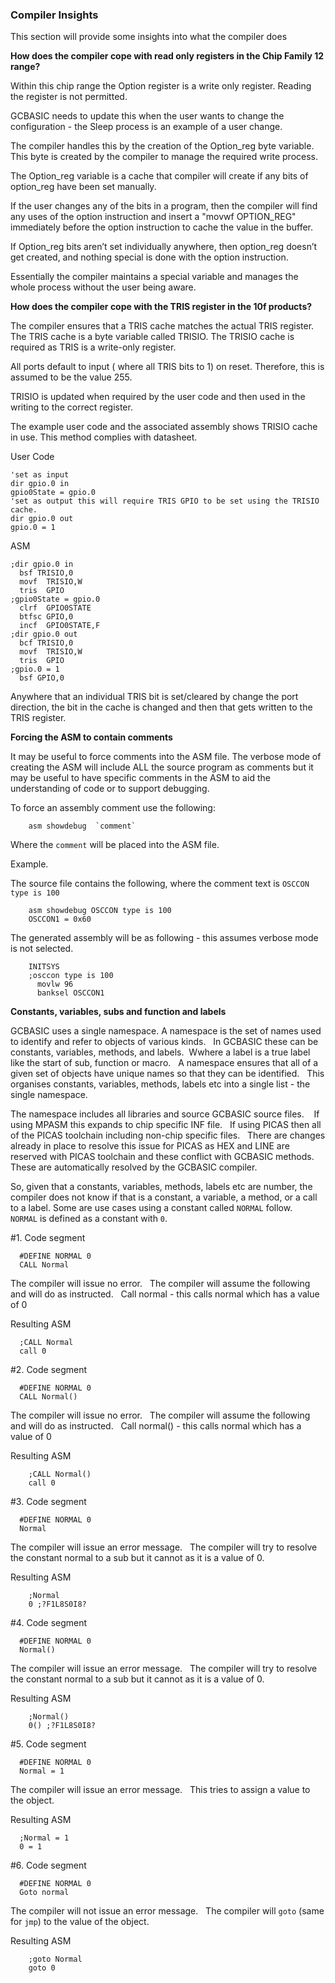 <div class="section">

<div class="titlepage">

<div>

<div>

### <span id="_compiler_insights"></span>Compiler Insights

</div>

</div>

</div>

This section will provide some insights into what the compiler does

<span class="strong">**How does the compiler cope with read only
registers in the Chip Family 12 range?**</span>

Within this chip range the Option register is a write only register.
Reading the register is not permitted.

GCBASIC needs to update this when the user wants to change the
configuration - the Sleep process is an example of a user change.

The compiler handles this by the creation of the Option\_reg byte
variable. This byte is created by the compiler to manage the required
write process.

The Option\_reg variable is a cache that compiler will create if any
bits of option\_reg have been set manually.

If the user changes any of the bits in a program, then the compiler will
find any uses of the option instruction and insert a "movwf OPTION\_REG"
immediately before the option instruction to cache the value in the
buffer.

If Option\_reg bits aren’t set individually anywhere, then option\_reg
doesn’t get created, and nothing special is done with the option
instruction.

Essentially the compiler maintains a special variable and manages the
whole process without the user being aware.

<span class="strong">**How does the compiler cope with the TRIS register
in the 10f products?**</span>

The compiler ensures that a TRIS cache matches the actual TRIS register.
The TRIS cache is a byte variable called TRISIO. The TRISIO cache is
required as TRIS is a write-only register.

All ports default to input ( where all TRIS bits to 1) on reset.
Therefore, this is assumed to be the value 255.

TRISIO is updated when required by the user code and then used in the
writing to the correct register.

The example user code and the associated assembly shows TRISIO cache in
use. This method complies with datasheet.

User Code

``` literallayout
'set as input
dir gpio.0 in
gpio0State = gpio.0
'set as output this will require TRIS GPIO to be set using the TRISIO cache.
dir gpio.0 out
gpio.0 = 1
```

ASM

``` literallayout
;dir gpio.0 in
  bsf TRISIO,0
  movf  TRISIO,W
  tris  GPIO
;gpio0State = gpio.0
  clrf  GPIO0STATE
  btfsc GPIO,0
  incf  GPIO0STATE,F
;dir gpio.0 out
  bcf TRISIO,0
  movf  TRISIO,W
  tris  GPIO
;gpio.0 = 1
  bsf GPIO,0
```

Anywhere that an individual TRIS bit is set/cleared by change the port
direction, the bit in the cache is changed and then that gets written to
the TRIS register.

<span class="strong">**Forcing the ASM to contain comments**</span>

It may be useful to force comments into the ASM file. The verbose mode
of creating the ASM will include ALL the source program as comments but
it may be useful to have specific comments in the ASM to aid the
understanding of code or to support debugging.

To force an assembly comment use the following:

``` screen
    asm showdebug  `comment`
```

Where the `comment` will be placed into the ASM file.

Example.

The source file contains the following, where the comment text is
`OSCCON type is 100`

``` screen
    asm showdebug OSCCON type is 100
    OSCCON1 = 0x60
```

The generated assembly will be as following - this assumes verbose mode
is not selected.

``` screen
    INITSYS
    ;osccon type is 100
      movlw 96
      banksel OSCCON1
```

<span class="strong">**Constants, variables, subs and function and
labels**</span>

GCBASIC uses a single namespace. A namespace is the set of names used to
identify and refer to objects of various kinds.   In GCBASIC these can
be constants, variables, methods, and labels.  Wwhere a label is a true
label like the start of sub, function or macro.   A namespace ensures
that all of a given set of objects have unique names so that they can be
identified.   This organises constants, variables, methods, labels etc
into a single list - the single namespace.

The namespace includes all libraries and source GCBASIC source files.   
If using MPASM this expands to chip specific INF file.   If using PICAS
then all of the PICAS toolchain including non-chip specific files.
  There are changes already in place to resolve this issue for PICAS as
HEX and LINE are reserved with PICAS toolchain and these conflict with
GCBASIC methods.   These are automatically resolved by the GCBASIC
compiler.

So, given that a constants, variables, methods, labels etc are number,
the compiler does not know if that is a constant, a variable, a method,
or a call to a label. Some are use cases using a constant called
`NORMAL` follow.   `NORMAL` is defined as a constant with `0`.  

\#1. Code segment

``` screen
  #DEFINE NORMAL 0
  CALL Normal
```

The compiler will issue no error.   The compiler will assume the
following and will do as instructed.   Call normal - this calls normal
which has a value of 0

Resulting ASM

``` screen
  ;CALL Normal
  call 0
```

\#2. Code segment

``` screen
  #DEFINE NORMAL 0
  CALL Normal()
```

The compiler will issue no error.   The compiler will assume the
following and will do as instructed.   Call normal() - this calls normal
which has a value of 0

Resulting ASM

``` screen
    ;CALL Normal()
    call 0
```

\#3. Code segment

``` screen
  #DEFINE NORMAL 0
  Normal
```

The compiler will issue an error message.   The compiler will try to
resolve the constant normal to a sub but it cannot as it is a value of
0.

Resulting ASM

``` screen
    ;Normal
    0 ;?F1L8S0I8?
```

\#4. Code segment

``` screen
  #DEFINE NORMAL 0
  Normal()
```

The compiler will issue an error message.   The compiler will try to
resolve the constant normal to a sub but it cannot as it is a value of
0.

Resulting ASM

``` screen
    ;Normal()
    0() ;?F1L8S0I8?
```

\#5. Code segment

``` screen
  #DEFINE NORMAL 0
  Normal = 1
```

The compiler will issue an error message.   This tries to assign a value
to the object.

Resulting ASM

``` screen
  ;Normal = 1
  0 = 1
```

\#6. Code segment

``` screen
  #DEFINE NORMAL 0
  Goto normal
```

The compiler will not issue an error message.   The compiler will `goto`
(same for `jmp`) to the value of the object.

Resulting ASM

``` screen
    ;goto Normal
    goto 0
```

</div>
